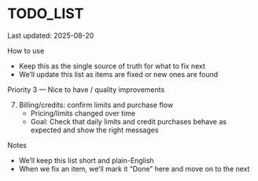 # TODO_LIST

Last updated: 2025-08-20

How to use
- Keep this as the single source of truth for what to fix next
- We’ll update this list as items are fixed or new ones are found

Priority 3 — Nice to have / quality improvements

7) Billing/credits: confirm limits and purchase flow
   - Pricing/limits changed over time
   - Goal: Check that daily limits and credit purchases behave as expected and show the right messages

Notes
- We’ll keep this list short and plain-English
- When we fix an item, we’ll mark it “Done” here and move on to the next

